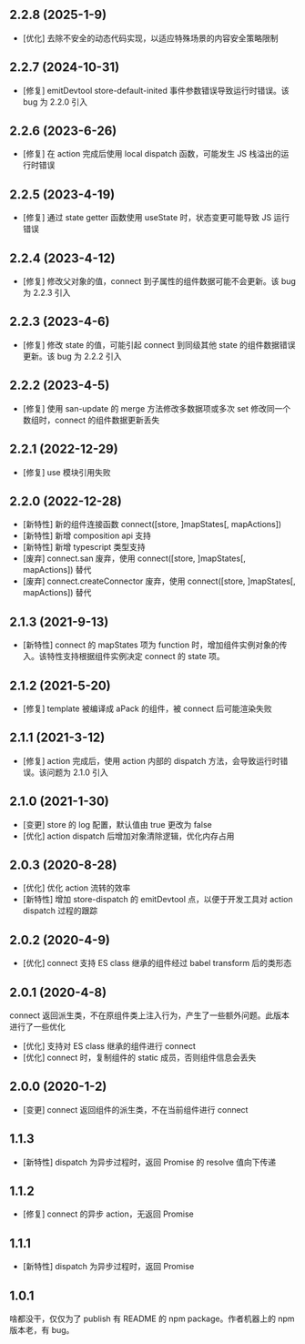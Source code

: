 2.2.8 (2025-1-9)
---------

- [优化] 去除不安全的动态代码实现，以适应特殊场景的内容安全策略限制


2.2.7 (2024-10-31)
---------

- [修复] emitDevtool store-default-inited 事件参数错误导致运行时错误。该 bug 为 2.2.0 引入


2.2.6 (2023-6-26)
---------

- [修复] 在 action 完成后使用 local dispatch 函数，可能发生 JS 栈溢出的运行时错误


2.2.5 (2023-4-19)
---------

- [修复] 通过 state getter 函数使用 useState 时，状态变更可能导致 JS 运行错误


2.2.4 (2023-4-12)
---------

- [修复] 修改父对象的值，connect 到子属性的组件数据可能不会更新。该 bug 为 2.2.3 引入


2.2.3 (2023-4-6)
---------

- [修复] 修改 state 的值，可能引起 connect 到同级其他 state 的组件数据错误更新。该 bug 为 2.2.2 引入



2.2.2 (2023-4-5)
---------

- [修复] 使用 san-update 的 merge 方法修改多数据项或多次 set 修改同一个数组时，connect 的组件数据更新丢失


2.2.1 (2022-12-29)
---------

- [修复] use 模块引用失败


2.2.0 (2022-12-28)
---------

- [新特性] 新的组件连接函数 connect([store, ]mapStates[, mapActions])
- [新特性] 新增 composition api 支持
- [新特性] 新增 typescript 类型支持
- [废弃] connect.san 废弃，使用 connect([store, ]mapStates[, mapActions]) 替代
- [废弃] connect.createConnector 废弃，使用 connect([store, ]mapStates[, mapActions]) 替代


2.1.3 (2021-9-13)
---------

- [新特性] connect 的 mapStates 项为 function 时，增加组件实例对象的传入。该特性支持根据组件实例决定 connect 的 state 项。


2.1.2 (2021-5-20)
---------

- [修复] template 被编译成 aPack 的组件，被 connect 后可能渲染失败


2.1.1 (2021-3-12)
---------

- [修复] action 完成后，使用 action 内部的 dispatch 方法，会导致运行时错误。该问题为 2.1.0 引入


2.1.0 (2021-1-30)
---------

- [变更] store 的 log 配置，默认值由 true 更改为 false
- [优化] action dispatch 后增加对象清除逻辑，优化内存占用


2.0.3 (2020-8-28)
---------

- [优化] 优化 action 流转的效率
- [新特性] 增加 store-dispatch 的 emitDevtool 点，以便于开发工具对 action dispatch 过程的跟踪


2.0.2 (2020-4-9)
---------

- [优化] connect 支持 ES class 继承的组件经过 babel transform 后的类形态


2.0.1 (2020-4-8)
---------

connect 返回派生类，不在原组件类上注入行为，产生了一些额外问题。此版本进行了一些优化

- [优化] 支持对 ES class 继承的组件进行 connect
- [优化] connect 时，复制组件的 static 成员，否则组件信息会丢失


2.0.0 (2020-1-2)
---------

- [变更] connect 返回组件的派生类，不在当前组件进行 connect


1.1.3
---------

- [新特性] dispatch 为异步过程时，返回 Promise 的 resolve 值向下传递


1.1.2
---------

- [修复] connect 的异步 action，无返回 Promise


1.1.1
---------

- [新特性] dispatch 为异步过程时，返回 Promise


1.0.1
---------

啥都没干，仅仅为了 publish 有 README 的 npm package。作者机器上的 npm 版本老，有 bug。
